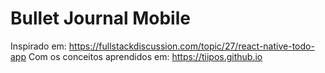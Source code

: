 # Bullet Journal Mobile

Inspirado em: https://fullstackdiscussion.com/topic/27/react-native-todo-app
Com os conceitos aprendidos em: https://tiipos.github.io


